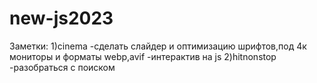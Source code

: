 # new-js2023
Заметки:
1)cinema
-сделать слайдер и оптимизацию шрифтов,под 4к мониторы и форматы webp,avif
-интерактив на js
2)hitnonstop
-разобраться с поиском
